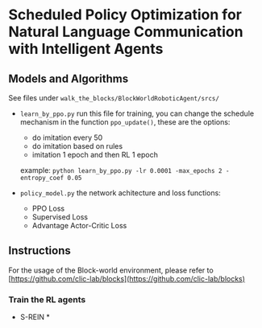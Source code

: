 # Scheduled Policy Optimization for Natural Language Communication with Intelligent Agents

## Models and Algorithms
See files under `walk_the_blocks/BlockWorldRoboticAgent/srcs/`

* `learn_by_ppo.py` 
   run this file for training, you can change the schedule mechanism in the function `ppo_update()`, these are the options:
   * do imitation every 50
   * do imitation based on rules
   * imitation 1 epoch and then RL 1 epoch

   example:
   `python learn_by_ppo.py -lr 0.0001 -max_epochs 2 -entropy_coef 0.05`
* `policy_model.py`
   the network achitecture and loss functions:
   * PPO Loss
   * Supervised Loss
   * Advantage Actor-Critic Loss

## Instructions
For the usage of the Block-world environment, please refer to [https://github.com/clic-lab/blocks](https://github.com/clic-lab/blocks)

### Train the RL agents
* S-REIN
   * 
